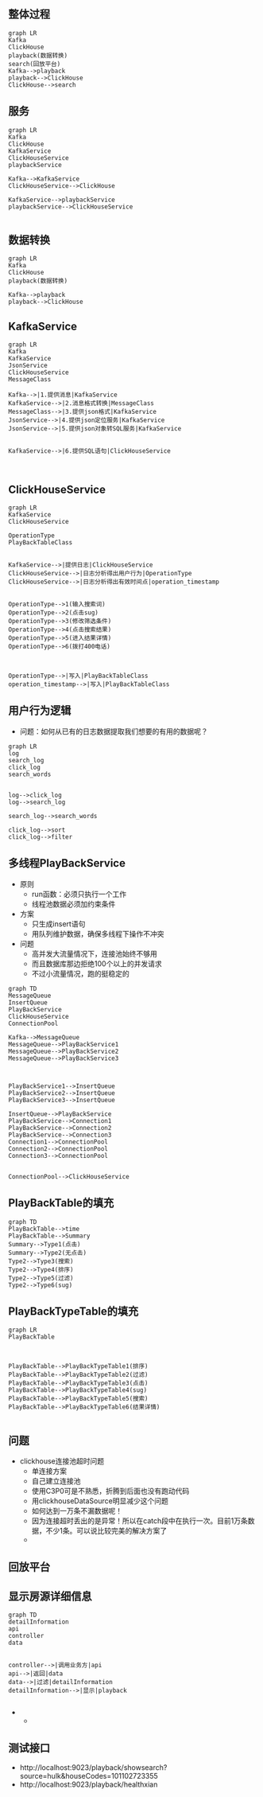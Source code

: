 ## 整体过程

```mermaid
graph LR
Kafka
ClickHouse
playback(数据转换)
search(回放平台)
Kafka-->playback
playback-->ClickHouse
ClickHouse-->search

```


## 服务

```mermaid
graph LR
Kafka
ClickHouse
KafkaService
ClickHouseService
playbackService

Kafka-->KafkaService
ClickHouseService-->ClickHouse

KafkaService-->playbackService
playbackService-->ClickHouseService


```

## 数据转换

```mermaid
graph LR
Kafka
ClickHouse
playback(数据转换)

Kafka-->playback
playback-->ClickHouse
```





## KafkaService
```mermaid
graph LR
Kafka
KafkaService
JsonService
ClickHouseService
MessageClass

Kafka-->|1.提供消息|KafkaService
KafkaService-->|2.消息格式转换|MessageClass
MessageClass-->|3.提供json格式|KafkaService
JsonService-->|4.提供json定位服务|KafkaService
JsonService-->|5.提供json对象转SQL服务|KafkaService


KafkaService-->|6.提供SQL语句|ClickHouseService



```


## ClickHouseService
```mermaid
graph LR
KafkaService
ClickHouseService

OperationType 
PlayBackTableClass


KafkaService-->|提供日志|ClickHouseService
ClickHouseService-->|日志分析得出用户行为|OperationType
ClickHouseService-->|日志分析得出有效时间点|operation_timestamp


OperationType-->1(输入搜索词)
OperationType-->2(点击sug)
OperationType-->3(修改筛选条件)
OperationType-->4(点击搜索结果)
OperationType-->5(进入结果详情)
OperationType-->6(拨打400电话)



OperationType-->|写入|PlayBackTableClass
operation_timestamp-->|写入|PlayBackTableClass
```

## 用户行为逻辑

- 问题：如何从已有的日志数据提取我们想要的有用的数据呢？



```mermaid
graph LR
log
search_log
click_log
search_words


log-->click_log
log-->search_log

search_log-->search_words

click_log-->sort
click_log-->filter
```



## 多线程PlayBackService

- 原则
  - run函数：必须只执行一个工作
  - 线程池数据必须加约束条件
- 方案
  - 只生成insert语句
  - 用队列维护数据，确保多线程下操作不冲突
- 问题
  - 高并发大流量情况下，连接池始终不够用
  - 而且数据库那边拒绝100个以上的并发请求
  - 不过小流量情况，跑的挺稳定的



```mermaid
graph TD
MessageQueue
InsertQueue
PlayBackService
ClickHouseService
ConnectionPool

Kafka-->MessageQueue
MessageQueue-->PlayBackService1
MessageQueue-->PlayBackService2
MessageQueue-->PlayBackService3



PlayBackService1-->InsertQueue
PlayBackService2-->InsertQueue
PlayBackService3-->InsertQueue

InsertQueue-->PlayBackService
PlayBackService-->Connection1
PlayBackService-->Connection2
PlayBackService-->Connection3
Connection1-->ConnectionPool
Connection2-->ConnectionPool
Connection3-->ConnectionPool


ConnectionPool-->ClickHouseService

```

## PlayBackTable的填充
```mermaid
graph TD
PlayBackTable-->time
PlayBackTable-->Summary
Summary-->Type1(点击)
Summary-->Type2(无点击)
Type2-->Type3(搜索)
Type2-->Type4(排序)
Type2-->Type5(过滤)
Type2-->Type6(sug)

```



## PlayBackTypeTable的填充

```mermaid
graph LR
PlayBackTable



PlayBackTable-->PlayBackTypeTable1(排序)
PlayBackTable-->PlayBackTypeTable2(过滤)
PlayBackTable-->PlayBackTypeTable3(点击)
PlayBackTable-->PlayBackTypeTable4(sug)
PlayBackTable-->PlayBackTypeTable5(搜索)
PlayBackTable-->PlayBackTypeTable6(结果详情)


```





## 问题

- clickhouse连接池超时问题
  - 单连接方案
  - 自己建立连接池
  - 使用C3P0可是不熟悉，折腾到后面也没有跑动代码
  - 用clickhouseDataSource明显减少这个问题
  - 如何达到一万条不漏数据呢！
  - 因为连接超时丢出的是异常！所以在catch段中在执行一次。目前1万条数据，不少1条。可以说比较完美的解决方案了
  - 

## 回放平台



## 显示房源详细信息



```mermaid
graph TD
detailInformation
api
controller
data


controller-->|调用业务方|api
api-->|返回|data
data-->|过滤|detailInformation
detailInformation-->|显示|playback


```

- - 

## 测试接口

- http://localhost:9023/playback/showsearch?source=hulk&houseCodes=101102723355
- http://localhost:9023/playback/healthxian